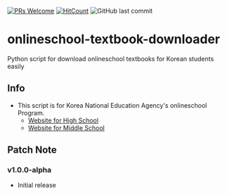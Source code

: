 [![PRs Welcome](https://img.shields.io/badge/PRs-welcome-brightgreen.svg?style=flat-square)](http://makeapullrequest.com)
[![HitCount](http://hits.dwyl.io/nulLeeKH/onlineschool-textbook-downloader.svg)](http://hits.dwyl.io/nulLeeKH/onlineschool-textbook-downloader)
![GitHub last commit](https://img.shields.io/github/last-commit/nulLeeKH/onlineschool-textbook-downloader.svg)

# onlineschool-textbook-downloader
Python script for download onlineschool textbooks for Korean students easily

## Info
- This script is for Korea National Education Agency's onlineschool Program.
	- [Website for High School](http://hs.onlineschool.or.kr/)
	- [Website for Middle School](http://ms.onlineschool.or.kr/)

## Patch Note

### v1.0.0-alpha
- Initial release
